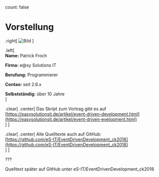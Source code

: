 count: false

# Vorstellung

.right[
![Bild](remark/assets/img/Fotolia_9884304_XS.jpg)
]

.left[  
__Name:__ Patrick Froch

__Firma:__ e@sy Solutions IT

__Berufung:__ Programmierer

__Contao:__ seit 2.6.x  

__Selbstständig:__ über 10 Jahre  
]

.clear[
.center[
Das Skript zum Vortrag gibt es auf   
[https://easysolutionsit.de/artikel/event-driven-development.html](https://easysolutionsit.de/artikel/event-driven-evelopment.html)  
]
]

.clear[
.center[
Alle Quelltexte auch auf GitHub:   
[https://github.com/eS-IT/EventDrivenDevelopment_ck2018](https://github.com/eS-IT/EventDrivenDevelopment_ck2018)  
]
]

???

Quelltext später auf GitHub unter eS-IT/EventDrivenDevelopment_ck2018
